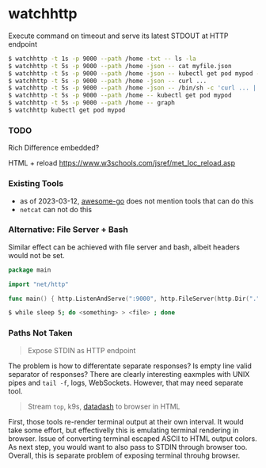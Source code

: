 # watchhttp

Execute command on timeout and serve its latest STDOUT at HTTP endpoint

```bash
$ watchhttp -t 1s -p 9000 --path /home -txt -- ls -la
$ watchhttp -t 5s -p 9000 --path /home -json -- cat myfile.json
$ watchhttp -t 5s -p 9000 --path /home -json -- kubectl get pod mypod -o=json
$ watchhttp -t 5s -p 9000 --path /home -json -- curl ...
$ watchhttp -t 5s -p 9000 --path /home -json -- /bin/sh -c 'curl ... | jq'
$ watchhttp -t 5s -p 9000 --path /home -- kubectl get pod mypod
$ watchhttp -t 5s -p 9000 --path /home -- graph
$ watchhttp kubectl get pod mypod
```

### TODO

Rich Difference embedded?

HTML + reload
https://www.w3schools.com/jsref/met_loc_reload.asp

### Existing Tools

- as of 2023-03-12, [awesome-go](http://github.com/avelino/awesome-go) does not mention tools that can do this
- `netcat` can not do this

### Alternative: File Server + Bash

Similar effect can be achieved with file server and bash, albeit headers would not be set.

```go
package main

import "net/http"

func main() { http.ListenAndServe(":9000", http.FileServer(http.Dir("."))) }
```
```bash
$ while sleep 5; do <something> > <file> ; done
```

### Paths Not Taken

> Expose STDIN as HTTP endpoint

The problem is how to differentate separate responses?
Is empty line valid separator of responses?
There are clearly interesting eaxmples with UNIX pipes and `tail -f`, logs, WebSockets.
However, that may need separate tool.

> Stream `top`, k9s, [datadash](https://github.com/keithknott26/datadash) to browser in HTML

First, those tools re-render terminal output at their own interval.
It would take some effort, but effectivelly this is emulating terminal rendering in browser.
Issue of converting terminal escaped ASCII to HTML output colors.
As next step, you would want to also pass to STDIN through browser too.
Overall, this is separate problem of exposing terminal throuhg browser.
